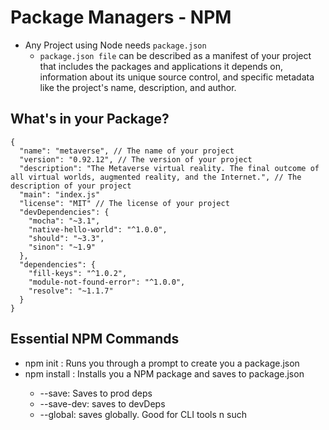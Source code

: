 # Package Managers - NPM
- Any Project using Node needs ```package.json```
  - ```package.json file``` can be described as a manifest of your project that includes the packages and applications it depends on, information about its unique source control, and specific metadata like the project's name, description, and author.

## What's in your Package?
```
{
  "name": "metaverse", // The name of your project
  "version": "0.92.12", // The version of your project
  "description": "The Metaverse virtual reality. The final outcome of all virtual worlds, augmented reality, and the Internet.", // The description of your project
  "main": "index.js"
  "license": "MIT" // The license of your project
  "devDependencies": {
    "mocha": "~3.1",
    "native-hello-world": "^1.0.0",
    "should": "~3.3",
    "sinon": "~1.9"
  },
  "dependencies": {
    "fill-keys": "^1.0.2",
    "module-not-found-error": "^1.0.0",
    "resolve": "~1.1.7"
  }
}
```
## Essential NPM Commands
- npm init : Runs you through a prompt to create you a package.json
- npm install <module>: Installs you a NPM package  and saves to package.json
  - --save: Saves to prod deps
  - --save-dev: saves to devDeps 
  - --global: saves globally. Good for CLI tools n such
  

